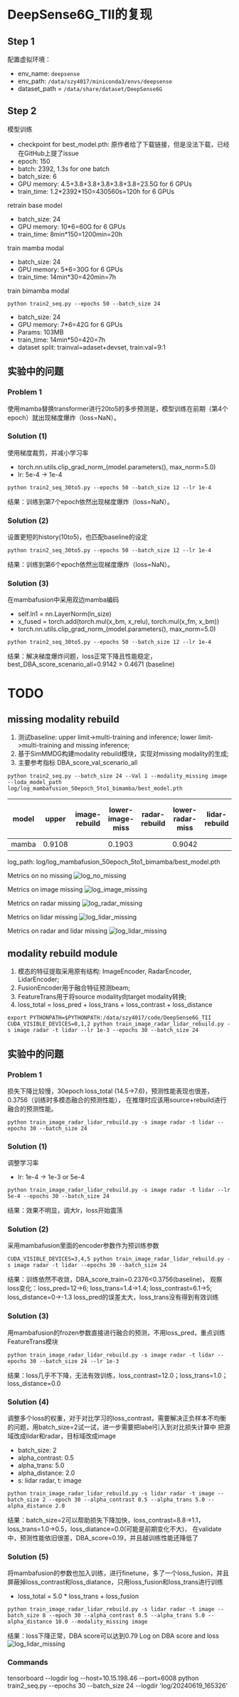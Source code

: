 # DeepSense6G_TII的复现
## Step 1
配置虚拟环境：
* env_name: `deepsense`
* env_path: `/data/szy4017/miniconda3/envs/deepsense`
* dataset_path = `/data/share/dataset/DeepSense6G`

## Step 2
模型训练
* checkpoint for best_model.pth: 原作者给了下载链接，但是没法下载，已经在GitHub上提了issue
* epoch: 150
* batch: 2392, 1.3s for one batch
* batch_size: 6
* GPU memory: 4.5+3.8+3.8+3.8+3.8+3.8=23.5G for 6 GPUs
* train_time: 1.2\*2392\*150=430560s=120h for 6 GPUs

retrain base model
* batch_size: 24
* GPU memory: 10*6=60G for 6 GPUs
* train_time: 8min\*150=1200min=20h

train mamba modal
* batch_size: 24
* GPU memory: 5\*6=30G for 6 GPUs
* train_time: 14min\*30=420min=7h

train bimamba modal
```
python train2_seq.py --epochs 50 --batch_size 24
```
* batch_size: 24
* GPU memory: 7\*6=42G for 6 GPUs
* Params: 103MB
* train_time: 14min\*50=420=7h
* dataset split: trainval=adaset+devset, train:val=9:1

## 实验中的问题
### Problem 1
使用mamba替换transformer进行20to5的多步预测是，模型训练在前期（第4个epoch）就出现梯度爆炸（loss=NaN）。

### Solution (1)
使用梯度裁剪，并减小学习率
* torch.nn.utils.clip_grad_norm_(model.parameters(), max_norm=5.0)
* lr: 5e-4 -> 1e-4
```
python train2_seq_30to5.py --epochs 50 --batch_size 12 --lr 1e-4
```
结果：训练到第7个epoch依然出现梯度爆炸（loss=NaN）。

### Solution (2)
设置更短的history(10to5)，也匹配baseline的设定
```
python train2_seq_30to5.py --epochs 50 --batch_size 12 --lr 1e-4
```
结果：训练到第6个epoch依然出现梯度爆炸（loss=NaN）。

### Solution (3)
在mambafusion中采用双边mamba编码
* self.ln1 = nn.LayerNorm(ln_size)
* x_fused = torch.add(torch.mul(x_bm, x_relu), torch.mul(x_fm, x_bm))
* torch.nn.utils.clip_grad_norm_(model.parameters(), max_norm=5.0)
```
python train2_seq_30to5.py --epochs 50 --batch_size 12 --lr 1e-4
```
结果：解决梯度爆炸问题，loss正常下降且性能稳定，best_DBA_score_scenario_all=0.9142 > 0.4671 (baseline)

# TODO
## missing modality rebuild
1. 测试baseline: upper limit->multi-training and inference; lower limit->multi-training and missing inference;
2. 基于SimMMDG构建modality rebuild模块，实现对missing modality的生成;
3. 主要参考指标 DBA_score_val_scenario_all
```
python train2_seq.py --batch_size 24 --Val 1 --modality_missing image --loda_model_path log/log_mambafusion_50epoch_5to1_bimamba/best_model.pth
```

| model | upper  | image-rebuild | lower-image-miss | radar-rebuild | lower-radar-miss | lidar-rebuild | lower-lidar-miss | radar-lidar-rebuild | lower-radar-lidar-miss |
|-------|--------|---------------|------------------|---------------|------------------|---------------|------------------|---------------------|------------------------|
| mamba | 0.9108 |               | 0.1903           |               | 0.9042           |               | 0.8929           |                     | 0.8864                 |
log_path: log/log_mambafusion_50epoch_5to1_bimamba/best_model.pth

Metrics on no missing
![log_no_missing](./Materials/log_no_missing.png)

Metrics on image missing
![log_image_missing](./Materials/log_image_missing.png)

Metrics on radar missing
![log_radar_missing](./Materials/log_radar_missing.png)

Metrics on lidar missing
![log_lidar_missing](./Materials/log_lidar_missing.png)

Metrics on radar and lidar missing
![log_lidar_missing](./Materials/log_radar_lidar_missing.png)

## modality rebuild module
1. 模态的特征提取采用原有结构: ImageEncoder, RadarEncoder, LidarEncoder;
2. FusionEncoder用于融合特征预测beam;
3. FeatureTrans用于将source modality向target modality转换;
4. loss_total = loss_pred + loss_trans + loss_contrast + loss_distance
```
export PYTHONPATH=$PYTHONPATH:/data/szy4017/code/DeepSense6G_TII
CUDA_VISIBLE_DEVICES=0,1,2 python train_image_radar_lidar_rebuild.py -s image radar -t lidar --lr 1e-3 --epochs 30 --batch_size 24
```

## 实验中的问题
### Problem 1
损失下降比较慢，30epoch loss_total (14.5->7.6)，预测性能表现也很差，0.3756（训练时多模态融合的预测性能），
在推理时应该用source+rebuild进行融合的预测性能。
```
python train_image_radar_lidar_rebuild.py -s image radar -t lidar --epochs 30 --batch_size 24
```

### Solution (1)
调整学习率
* lr: 1e-4 -> 1e-3 or 5e-4
```
python train_image_radar_lidar_rebuild.py -s image radar -t lidar --lr 5e-4 --epochs 30 --batch_size 24
```
结果：效果不明显，调大lr，loss开始震荡

### Solution (2)
采用mambafusion里面的encoder参数作为预训练参数
```
CUDA_VISIBLE_DEVICES=3,4,5 python train_image_radar_lidar_rebuild.py -s image radar -t lidar --epochs 30 --batch_size 24
```
结果：训练依然不收敛，DBA_score_train=0.2376<0.3756(baseline)，
观察loss变化：loss_pred=12->6; loss_trans=1.4->1.4; loss_contrast=6.1->5; loss_distance=0->-1.3
loss_pred的误差太大，loss_trans没有得到有效训练

### Solution (3)
用mambafusion的frozen参数直接进行融合的预测，不用loss_pred，重点训练FeatureTrans模块
```
python train_image_radar_lidar_rebuild.py -s image radar -t lidar --epochs 30 --batch_size 24 --lr 1e-3
```
结果：loss几乎不下降，无法有效训练，loss_contrast=12.0；loss_trans=1.0；loss_distance=0.0

### Solution (4)
调整多个loss的权重，对于对比学习的loss_contrast，需要解决正负样本不均衡的问题，用batch_size=2试一试，进一步需要把label引入到对比损失计算中
把源域改成lidar和radar，目标域改成image
* batch_size: 2
* alpha_contrast: 0.5
* alpha_trans: 5.0
* alpha_distance: 2.0
* s: lidar radar, t: image
```
python train_image_radar_lidar_rebuild.py -s lidar radar -t image --batch_size 2 --epoch 30 --alpha_contrast 0.5 --alpha_trans 5.0 --alpha_distance 2.0
```
结果：batch_size=2可以帮助损失下降加快，loss_contrast=8.8->1.1，loss_trans=1.0->0.5，loss_diatance=0.0(可能是前期变化不大)，
在validate中，预测性能依旧很差，DBA_score=0.19，并且越训练性能还降低了

### Solution (5)
将mambafusion的参数也加入训练，进行finetune，多了一个loss_fusion，并且屏蔽掉loss_contrast和loss_diatance，只用loss_fusion和loss_trans进行训练
* loss_total = 5.0 \* loss_trans + loss_fusion
```
python train_image_radar_lidar_rebuild.py -s lidar radar -t image --batch_size 8 --epoch 30 --alpha_contrast 0.5 --alpha_trans 5.0 --alpha_distance 10.0 --modality_missing image
```
结果：loss下降正常，DBA score可以达到0.79
Log on DBA score and loss
![log_lidar_missing](./Materials/log-finetune_mambafusion_lidar_radar2image.png)

### Commands
tensorboard --logdir log --host=10.15.198.46 --port=6008
python train2_seq.py --epochs 30 --batch_size 24 --logdir 'log/20240619_165326'

